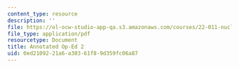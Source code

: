 ```yaml
---
content_type: resource
description: ''
file: https://ol-ocw-studio-app-qa.s3.amazonaws.com/courses/22-011-nuclear-engineering-science-systems-and-society-spring-2020/0ed2109221a6a30361f89d359fc06a87_MIT22_011S20_Anno_Op_Ed_2.pdf
file_type: application/pdf
resourcetype: Document
title: Annotated Op-Ed 2
uid: 0ed21092-21a6-a303-61f8-9d359fc06a87
---
```

